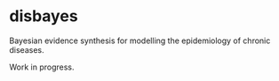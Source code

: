 # disbayes

Bayesian evidence synthesis for modelling the epidemiology of chronic diseases.

Work in progress.
